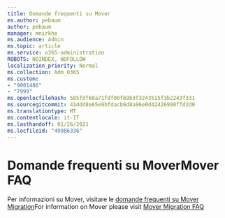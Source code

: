 ```yaml
---
title: Domande frequenti su Mover
ms.author: pebaum
author: pebaum
manager: mnirkhe
ms.audience: Admin
ms.topic: article
ms.service: o365-administration
ROBOTS: NOINDEX, NOFOLLOW
localization_priority: Normal
ms.collection: Adm_O365
ms.custom:
- "9001486"
- "7999"
ms.openlocfilehash: 585fdf68a71fdf00f69b3f3243515f3b2243f331
ms.sourcegitcommit: 41ddd8e65e9bfdacb6d8a96e0d42426998ffd2d0
ms.translationtype: MT
ms.contentlocale: it-IT
ms.lasthandoff: 01/26/2021
ms.locfileid: "49986336"
---
```

# <a name="mover-faq"></a><span data-ttu-id="1b8a1-102">Domande frequenti su Mover</span><span class="sxs-lookup"><span data-stu-id="1b8a1-102">Mover FAQ</span></span>

<span data-ttu-id="1b8a1-103">Per informazioni su Mover, visitare le [domande frequenti su Mover Migration](https://docs.microsoft.com/sharepointmigration/mover-migration-faq)</span><span class="sxs-lookup"><span data-stu-id="1b8a1-103">For information on Mover please visit [Mover Migration FAQ](https://docs.microsoft.com/sharepointmigration/mover-migration-faq)</span></span>
